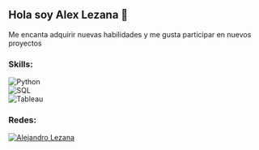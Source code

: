 ## Hola soy Alex Lezana 👋

Me encanta adquirir nuevas habilidades y me gusta participar en nuevos proyectos

### Skills:
![Python](https://img.shields.io/badge/Python-008000?style=for-the-badge&logo=python&logoColor=white&labelColor=101010)  
![SQL](https://img.shields.io/badge/SQL-0000ff?style=for-the-badge&logo=postgresql&logoColor=white&labelColor=101010)  
![Tableau](https://img.shields.io/badge/Tableau-ff0000?style=for-the-badge&logo=tableau&logoColor=white&labelColor=101010)  

### Redes:   
  
[![Alejandro Lezana](https://img.shields.io/badge/Alejandro%20Lezana-0E76A8?style=for-the-badge&logo=linkedin&logoColor=white&labelColor=101010)](https://www.linkedin.com/in/alejandro-lezana-duran/)
